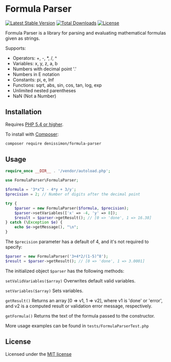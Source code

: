 Formula Parser
==============

[![Latest Stable Version](https://poser.pugx.org/denissimon/formula-parser/v/stable.svg)](https://packagist.org/packages/denissimon/formula-parser)
[![Total Downloads](https://poser.pugx.org/denissimon/formula-parser/downloads)](https://packagist.org/packages/denissimon/formula-parser)
[![License](https://poser.pugx.org/denissimon/formula-parser/license.svg)](https://github.com/denissimon/formula-parser/blob/master/LICENSE)

Formula Parser is a library for parsing and evaluating mathematical formulas given as strings.

Supports:

* Operators: +, -, *, /, ^
* Variables: x, y, z, a, b
* Numbers with decimal point '.'
* Numbers in E notation
* Constants: pi, e, Inf
* Functions: sqrt, abs, sin, cos, tan, log, exp
* Unlimited nested parentheses
* NaN (Not a Number)

Installation
------------

Requires [PHP 5.4 or higher](http://php.net).

To install with [Composer](https://getcomposer.org):

``` sh
composer require denissimon/formula-parser
```

Usage
-----

``` php
require_once __DIR__ . '/vendor/autoload.php';

use FormulaParser\FormulaParser;

$formula = '3*x^2 - 4*y + 3/y';
$precision = 2; // Number of digits after the decimal point

try {
    $parser = new FormulaParser($formula, $precision);
    $parser->setVariables(['x' => -4, 'y' => 8]);
    $result = $parser->getResult(); // [0 => 'done', 1 => 16.38]
} catch (\Exception $e) {
    echo $e->getMessage(), "\n";
}
```

The `$precision` parameter has a default of 4, and it's not required to specify:

``` php
$parser = new FormulaParser('3+4*2/(1-5)^8');
$result = $parser->getResult(); // [0 => 'done', 1 => 3.0001]
```

The initialized object `$parser` has the following methods:

`setValidVariables($array)` Overwrites default valid variables.

`setVariables($array)` Sets variables.

`getResult()` Returns an array [0 => v1, 1 => v2], where v1 is 'done' or 'error', and v2 is a computed result or validation error message, respectively.

`getFormula()` Returns the text of the formula passed to the constructor.

More usage examples can be found in `tests/FormulaParserTest.php`

License
-------

Licensed under the [MIT license](https://github.com/denissimon/formula-parser/blob/master/LICENSE)
